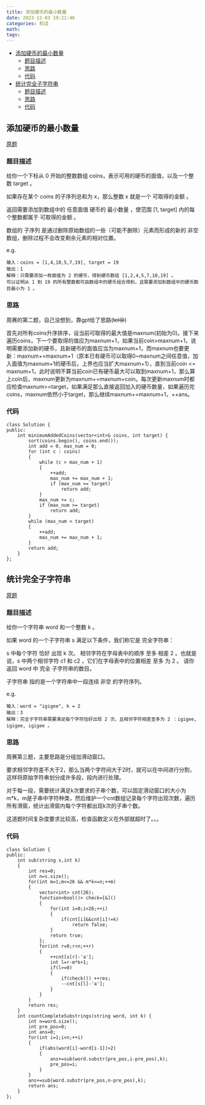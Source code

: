```yaml
---
title: 添加硬币的最小数量
date: 2023-12-03 19:21:46
categories: 机试
math:
tags:
---
```

<!-- TOC -->

- [添加硬币的最小数量](#添加硬币的最小数量)
    - [题目描述](#题目描述)
    - [思路](#思路)
    - [代码](#代码)
- [统计完全子字符串](#统计完全子字符串)
    - [题目描述](#题目描述-1)
    - [思路](#思路-1)
    - [代码](#代码-1)

<!-- /TOC -->
## 添加硬币的最小数量
[原题](https://leetcode.cn/problems/minimum-number-of-coins-to-be-added/)
### 题目描述
给你一个下标从 0 开始的整数数组 coins，表示可用的硬币的面值，以及一个整数 target 。

如果存在某个 coins 的子序列总和为 x，那么整数 x 就是一个 可取得的金额 。

返回需要添加到数组中的 任意面值 硬币的 最小数量 ，使范围 [1, target] 内的每个整数都属于 可取得的金额 。

数组的 子序列 是通过删除原始数组的一些（可能不删除）元素而形成的新的 非空 数组，删除过程不会改变剩余元素的相对位置。

e.g.
```
输入：coins = [1,4,10,5,7,19], target = 19
输出：1
解释：只需要添加一枚面值为 2 的硬币，得到硬币数组 [1,2,4,5,7,10,19] 。
可以证明从 1 到 19 的所有整数都可由数组中的硬币组合得到，且需要添加到数组中的硬币数目最小为 1 。
```
### 思路
周赛的第二题，自己没想到，靠gpt给了思路(~~tcl:cry:~~)

首先对所有coins升序排序，设当前可取得的最大值是maxnum(初始为0)。接下来遍历coins，下一个要取得的值应为maxnum+1，如果当前coin>maxnum+1，说明需要添加新的硬币，且新硬币的面值应当为maxnum+1，而maxnum也要更新：maxnum+=maxnum+1（原本已有硬币可以取得0~maxnum之间任意值，加入面值为maxnum+1的硬币后，上界也应当扩大maxnum+1），直到当前coin <= maxnum+1，此时说明不算当前coin已有硬币最大可以取到maxnum+1，那么算上coin后，maxnum更新为maxnum+=maxnum+coin。每次更新maxnum时都应检查maxnum>=target，如果满足那么直接返回加入的硬币数量，如果遍历完coins，maxnum依然小于target，那么继续maxnum+=maxnum+1，++ans。
### 代码
```
class Solution {
public:
    int minimumAddedCoins(vector<int>& coins, int target) {
        sort(coins.begin(), coins.end());
        int add = 0, max_num = 0;
        for (int c : coins)
        {
            while (c > max_num + 1)
            {
                ++add;
                max_num += max_num + 1;
                if (max_num >= target)
                    return add;
            }
            max_num += c;
            if (max_num >= target)
                return add;
        }
        while (max_num < target)
        {
            ++add;
            max_num += max_num + 1;
        }
        return add;
    }
};
```
## 统计完全子字符串
[原题](https://leetcode.cn/problems/count-complete-substrings/)
### 题目描述
给你一个字符串 word 和一个整数 k 。

如果 word 的一个子字符串 s 满足以下条件，我们称它是 完全字符串：

s 中每个字符 恰好 出现 k 次。
相邻字符在字母表中的顺序 至多 相差 2 。也就是说，s 中两个相邻字符 c1 和 c2 ，它们在字母表中的位置相差 至多 为 2 。
请你返回 word 中 完全 子字符串的数目。

子字符串 指的是一个字符串中一段连续 非空 的字符序列。

e.g.
```
输入：word = "igigee", k = 2
输出：3
解释：完全子字符串需要满足每个字符恰好出现 2 次，且相邻字符相差至多为 2 ：igigee, igigee, igigee 。
```
### 思路
周赛第三题，主要思路是分组加滑动窗口。

要求相邻字符差不大于2，那么当两个字符间大于2时，就可以在中间进行分割，这样将原始字符串划分成许多段，段内进行处理。

对于每一段，需要统计满足k次要求的子串个数，可以固定滑动窗口的大小为m*k，m是子串中字符种类，然后维护一个cnt数组记录每个字符出现次数，遍历所有滑窗，统计出滑窗内每个字符都出现k次的子串个数。

这道题时间复杂度要求比较高，检查函数定义在外部就超时了。。。
### 代码
```
class Solution {
public:
    int sub(string s,int k)
    {
        int res=0;
        int n=s.size();
        for(int m=1;m<=26 && m*k<=n;++m)
        {
            vector<int> cnt(26);
            function<bool()> check=[&]()
            {
                for(int i=0;i<26;++i)
                {
                    if(cnt[i]&&cnt[i]!=k)
                        return false;
                }
                return true;
            };
            for(int r=0;r<n;++r)
            {
                ++cnt[s[r]-'a'];
                int l=r-m*k+1;
                if(l>=0)
                {
                    if(check()) ++res;
                    --cnt[s[l]-'a'];
                }
            }
        }
        return res;
    }
    int countCompleteSubstrings(string word, int k) {
        int n=word.size();
        int pre_pos=0;
        int ans=0;
        for(int i=1;i<n;++i)
        {
            if(abs(word[i]-word[i-1])>2)
            {
                ans+=sub(word.substr(pre_pos,i-pre_pos),k);
                pre_pos=i;
            }
        }
        ans+=sub(word.substr(pre_pos,n-pre_pos),k);
        return ans;
    }
};
```